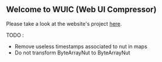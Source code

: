 ## Welcome to WUIC (Web UI Compressor) 

Please take a look at the website's project [here](http://gdrouet.github.io/wuic/).

TODO :
- Remove useless timestamps associated to nut in maps
- Do not transform ByteArrayNut to ByteArrayNut